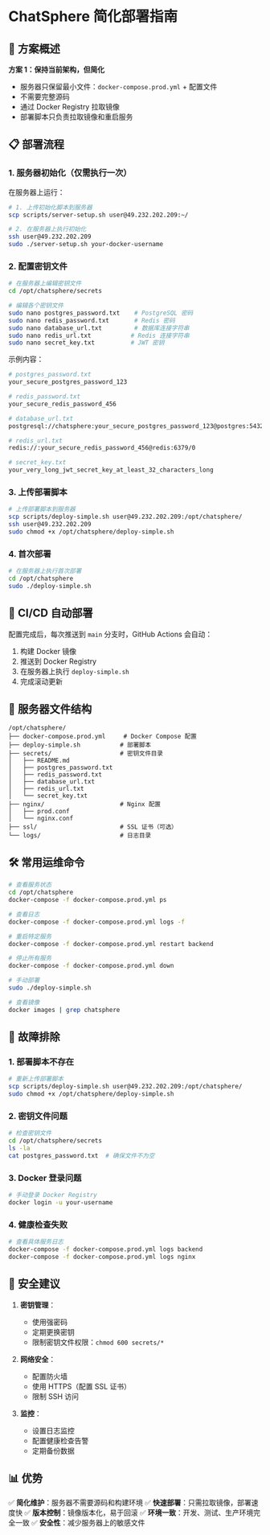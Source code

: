 # ChatSphere 简化部署指南

## 🎯 方案概述

**方案 1：保持当前架构，但简化**
- 服务器只保留最小文件：`docker-compose.prod.yml` + 配置文件
- 不需要完整源码
- 通过 Docker Registry 拉取镜像
- 部署脚本只负责拉取镜像和重启服务

## 📋 部署流程

### 1. 服务器初始化（仅需执行一次）

在服务器上运行：

```bash
# 1. 上传初始化脚本到服务器
scp scripts/server-setup.sh user@49.232.202.209:~/

# 2. 在服务器上执行初始化
ssh user@49.232.202.209
sudo ./server-setup.sh your-docker-username
```

### 2. 配置密钥文件

```bash
# 在服务器上编辑密钥文件
cd /opt/chatsphere/secrets

# 编辑各个密钥文件
sudo nano postgres_password.txt    # PostgreSQL 密码
sudo nano redis_password.txt       # Redis 密码
sudo nano database_url.txt         # 数据库连接字符串
sudo nano redis_url.txt           # Redis 连接字符串
sudo nano secret_key.txt          # JWT 密钥
```

示例内容：
```bash
# postgres_password.txt
your_secure_postgres_password_123

# redis_password.txt
your_secure_redis_password_456

# database_url.txt
postgresql://chatsphere:your_secure_postgres_password_123@postgres:5432/chatsphere_prod

# redis_url.txt
redis://:your_secure_redis_password_456@redis:6379/0

# secret_key.txt
your_very_long_jwt_secret_key_at_least_32_characters_long
```

### 3. 上传部署脚本

```bash
# 上传部署脚本到服务器
scp scripts/deploy-simple.sh user@49.232.202.209:/opt/chatsphere/
ssh user@49.232.202.209
sudo chmod +x /opt/chatsphere/deploy-simple.sh
```

### 4. 首次部署

```bash
# 在服务器上执行首次部署
cd /opt/chatsphere
sudo ./deploy-simple.sh
```

## 🔄 CI/CD 自动部署

配置完成后，每次推送到 `main` 分支时，GitHub Actions 会自动：

1. 构建 Docker 镜像
2. 推送到 Docker Registry
3. 在服务器上执行 `deploy-simple.sh`
4. 完成滚动更新

## 📁 服务器文件结构

```
/opt/chatsphere/
├── docker-compose.prod.yml     # Docker Compose 配置
├── deploy-simple.sh           # 部署脚本
├── secrets/                   # 密钥文件目录
│   ├── README.md
│   ├── postgres_password.txt
│   ├── redis_password.txt
│   ├── database_url.txt
│   ├── redis_url.txt
│   └── secret_key.txt
├── nginx/                     # Nginx 配置
│   ├── prod.conf
│   └── nginx.conf
├── ssl/                       # SSL 证书（可选）
└── logs/                      # 日志目录
```

## 🛠️ 常用运维命令

```bash
# 查看服务状态
cd /opt/chatsphere
docker-compose -f docker-compose.prod.yml ps

# 查看日志
docker-compose -f docker-compose.prod.yml logs -f

# 重启特定服务
docker-compose -f docker-compose.prod.yml restart backend

# 停止所有服务
docker-compose -f docker-compose.prod.yml down

# 手动部署
sudo ./deploy-simple.sh

# 查看镜像
docker images | grep chatsphere
```

## 🔧 故障排除

### 1. 部署脚本不存在
```bash
# 重新上传部署脚本
scp scripts/deploy-simple.sh user@49.232.202.209:/opt/chatsphere/
sudo chmod +x /opt/chatsphere/deploy-simple.sh
```

### 2. 密钥文件问题
```bash
# 检查密钥文件
cd /opt/chatsphere/secrets
ls -la
cat postgres_password.txt  # 确保文件不为空
```

### 3. Docker 登录问题
```bash
# 手动登录 Docker Registry
docker login -u your-username
```

### 4. 健康检查失败
```bash
# 查看具体服务日志
docker-compose -f docker-compose.prod.yml logs backend
docker-compose -f docker-compose.prod.yml logs nginx
```

## 🔐 安全建议

1. **密钥管理**：
   - 使用强密码
   - 定期更换密钥
   - 限制密钥文件权限：`chmod 600 secrets/*`

2. **网络安全**：
   - 配置防火墙
   - 使用 HTTPS（配置 SSL 证书）
   - 限制 SSH 访问

3. **监控**：
   - 设置日志监控
   - 配置健康检查告警
   - 定期备份数据

## 📊 优势

✅ **简化维护**：服务器不需要源码和构建环境
✅ **快速部署**：只需拉取镜像，部署速度快
✅ **版本控制**：镜像版本化，易于回滚
✅ **环境一致**：开发、测试、生产环境完全一致
✅ **安全性**：减少服务器上的敏感文件

